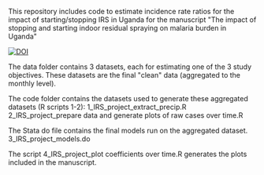 This repository includes code to estimate incidence rate ratios for the impact of starting/stopping IRS in Uganda for the manuscript "The impact of stopping and starting indoor residual spraying on malaria burden in Uganda"


[![DOI](https://zenodo.org/badge/322389065.svg)](https://zenodo.org/badge/latestdoi/322389065)


The data folder contains 3 datasets, each for estimating one of the 3 study objectives. These datasets are the final "clean" data (aggregated to the monthly level).

The code folder contains the datasets used to generate these aggregated datasets (R scripts 1-2):
1_IRS_project_extract_precip.R
2_IRS_project_prepare data and generate plots of raw cases over time.R


The Stata do file contains the final models run on the aggregated dataset.
3_IRS_project_models.do

The script 4_IRS_project_plot coefficients over time.R generates the plots included in the manuscript.
